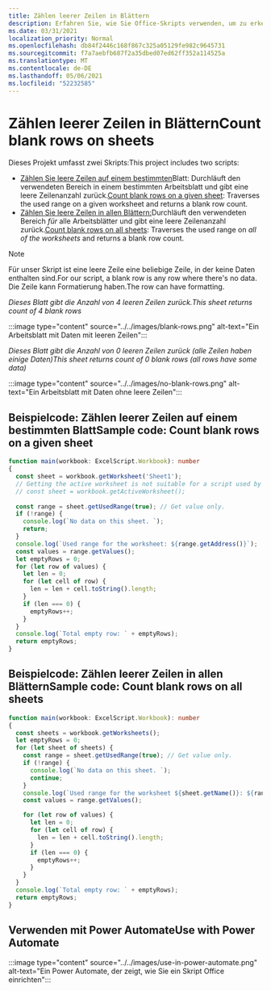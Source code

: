 ```yaml
---
title: Zählen leerer Zeilen in Blättern
description: Erfahren Sie, wie Sie Office-Skripts verwenden, um zu erkennen, ob leere Zeilen anstelle von Daten in Arbeitsblättern vorhanden sind, und melden Sie dann die Anzahl leerer Zeilen, die in einem Power Automate werden sollen.
ms.date: 03/31/2021
localization_priority: Normal
ms.openlocfilehash: db84f2446c168f867c325a05129fe982c9645731
ms.sourcegitcommit: f7a7aebfb687f2a35dbed07ed62ff352a114525a
ms.translationtype: MT
ms.contentlocale: de-DE
ms.lasthandoff: 05/06/2021
ms.locfileid: "52232585"
---
```

# <a name="count-blank-rows-on-sheets"></a><span data-ttu-id="662de-103">Zählen leerer Zeilen in Blättern</span><span class="sxs-lookup"><span data-stu-id="662de-103">Count blank rows on sheets</span></span>

<span data-ttu-id="662de-104">Dieses Projekt umfasst zwei Skripts:</span><span class="sxs-lookup"><span data-stu-id="662de-104">This project includes two scripts:</span></span>

* <span data-ttu-id="662de-105">[Zählen Sie leere Zeilen auf einem bestimmten](#sample-code-count-blank-rows-on-a-given-sheet)Blatt: Durchläuft den verwendeten Bereich in einem bestimmten Arbeitsblatt und gibt eine leere Zeilenanzahl zurück.</span><span class="sxs-lookup"><span data-stu-id="662de-105">[Count blank rows on a given sheet](#sample-code-count-blank-rows-on-a-given-sheet): Traverses the used range on a given worksheet and returns a blank row count.</span></span>
* <span data-ttu-id="662de-106">[Zählen Sie leere Zeilen in allen Blättern:](#sample-code-count-blank-rows-on-all-sheets)Durchläuft den verwendeten Bereich _für_ alle Arbeitsblätter und gibt eine leere Zeilenanzahl zurück.</span><span class="sxs-lookup"><span data-stu-id="662de-106">[Count blank rows on all sheets](#sample-code-count-blank-rows-on-all-sheets): Traverses the used range on _all of the worksheets_ and returns a blank row count.</span></span>

> [!NOTE]
> <span data-ttu-id="662de-107">Für unser Skript ist eine leere Zeile eine beliebige Zeile, in der keine Daten enthalten sind.</span><span class="sxs-lookup"><span data-stu-id="662de-107">For our script, a blank row is any row where there's no data.</span></span> <span data-ttu-id="662de-108">Die Zeile kann Formatierung haben.</span><span class="sxs-lookup"><span data-stu-id="662de-108">The row can have formatting.</span></span>

<span data-ttu-id="662de-109">_Dieses Blatt gibt die Anzahl von 4 leeren Zeilen zurück._</span><span class="sxs-lookup"><span data-stu-id="662de-109">_This sheet returns count of 4 blank rows_</span></span>

:::image type="content" source="../../images/blank-rows.png" alt-text="Ein Arbeitsblatt mit Daten mit leeren Zeilen":::

<span data-ttu-id="662de-111">_Dieses Blatt gibt die Anzahl von 0 leeren Zeilen zurück (alle Zeilen haben einige Daten)_</span><span class="sxs-lookup"><span data-stu-id="662de-111">_This sheet returns count of 0 blank rows (all rows have some data)_</span></span>

:::image type="content" source="../../images/no-blank-rows.png" alt-text="Ein Arbeitsblatt mit Daten ohne leere Zeilen":::

## <a name="sample-code-count-blank-rows-on-a-given-sheet"></a><span data-ttu-id="662de-113">Beispielcode: Zählen leerer Zeilen auf einem bestimmten Blatt</span><span class="sxs-lookup"><span data-stu-id="662de-113">Sample code: Count blank rows on a given sheet</span></span>

```TypeScript
function main(workbook: ExcelScript.Workbook): number
{
  const sheet = workbook.getWorksheet('Sheet1'); 
  // Getting the active worksheet is not suitable for a script used by Power Automate.
  // const sheet = workbook.getActiveWorksheet();
  
  const range = sheet.getUsedRange(true); // Get value only.
  if (!range) {
    console.log(`No data on this sheet. `);
    return;
  }
  console.log(`Used range for the worksheet: ${range.getAddress()}`);
  const values = range.getValues();
  let emptyRows = 0;
  for (let row of values) {
    let len = 0; 
    for (let cell of row) {
      len = len + cell.toString().length;
    }
    if (len === 0) { 
      emptyRows++;
    }
  }
  console.log(`Total empty row: ` + emptyRows);
  return emptyRows;
}
```

## <a name="sample-code-count-blank-rows-on-all-sheets"></a><span data-ttu-id="662de-114">Beispielcode: Zählen leerer Zeilen in allen Blättern</span><span class="sxs-lookup"><span data-stu-id="662de-114">Sample code: Count blank rows on all sheets</span></span>

```TypeScript
function main(workbook: ExcelScript.Workbook): number
{
  const sheets = workbook.getWorksheets();
  let emptyRows = 0;
  for (let sheet of sheets) { 
    const range = sheet.getUsedRange(true); // Get value only.
    if (!range) {
      console.log(`No data on this sheet. `);
      continue;
    }
    console.log(`Used range for the worksheet ${sheet.getName()}: ${range.getAddress()}`);
    const values = range.getValues();

    for (let row of values) {
      let len = 0;
      for (let cell of row) {
        len = len + cell.toString().length;
      }
      if (len === 0) {
        emptyRows++;
      }
    }
  }
  console.log(`Total empty row: ` + emptyRows);
  return emptyRows;
}
```

## <a name="use-with-power-automate"></a><span data-ttu-id="662de-115">Verwenden mit Power Automate</span><span class="sxs-lookup"><span data-stu-id="662de-115">Use with Power Automate</span></span>

:::image type="content" source="../../images/use-in-power-automate.png" alt-text="Ein Power Automate, der zeigt, wie Sie ein Skript Office einrichten":::
